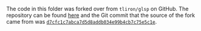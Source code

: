 The code in this folder was forked over from `tliron/glsp` on GitHub. The repository can be found [here](https://github.com/tliron/glsp) and the Git commit that the source of the fork came from was [`d7cfc1c7abca7d5d8addb034e99b4cb7c75e5c1e`](https://github.com/tliron/glsp/commit/d7cfc1c7abca7d5d8addb034e99b4cb7c75e5c1e).

